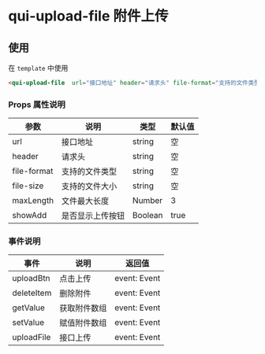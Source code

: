 # qui-upload-file 附件上传

## 使用

在 `template` 中使用
```html
<qui-upload-file  url="接口地址" header="请求头" file-format="支持的文件类型" file-size="支持的文件大小">></cell-item>
```

### Props 属性说明

| 参数 | 说明 | 类型 | 默认值 |
| ---- | ---- | ---- | ---- |
| url | 接口地址 | string | 空 |
| header | 请求头 | string| 空 |
| file-format | 支持的文件类型 | string | 空 |
| file-size | 支持的文件大小 | string| 空 |
| maxLength | 文件最大长度 | Number| 3 |
| showAdd | 是否显示上传按钮 | Boolean | true |

### 事件说明

| 事件 | 说明 | 返回值 |
| ---- | ---- | ---- |
| uploadBtn | 点击上传 | event: Event |
| deleteItem | 删除附件 | event: Event |
| getValue | 获取附件数组 | event: Event |
| setValue | 赋值附件数组 | event: Event |
| uploadFile | 接口上传 | event: Event |